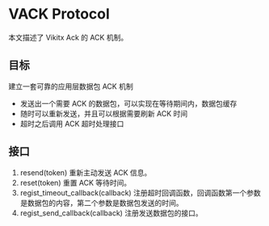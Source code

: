 # VACK Protocol

本文描述了 Vikitx Ack 的 ACK 机制。



## 目标

建立一套可靠的应用层数据包 ACK 机制

* 发送出一个需要 ACK 的数据包，可以实现在等待期间内，数据包缓存
* 随时可以重新发送，并且可以根据需要刷新 ACK 时间
* 超时之后调用 ACK 超时处理接口



## 接口

1. resend(token) 重新主动发送 ACK 信息。
2. reset(token) 重置 ACK 等待时间。
3. regist_timeout_callback(callback) 注册超时回调函数，回调函数第一个参数是数据包的内容，第二个参数是数据包发送的时间。
4. regist_send_callback(callback) 注册发送数据包的接口。
